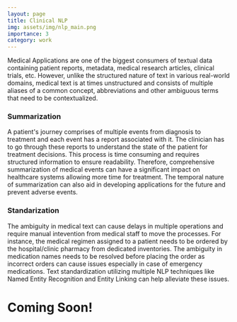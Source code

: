 ```yaml
---
layout: page
title: Clinical NLP
img: assets/img/nlp_main.png
importance: 3
category: work
---
```


Medical Applications are one of the biggest consumers of textual data containing patient reports, metadata, medical research articles,
clinical trials, etc. However, unlike the structured nature of text in various real-world domains, medical text is at times unstructured
and consists of multiple aliases of a common concept, abbreviations and other ambiguous terms that need to be contextualized.

<h3><b>Summarization</b></h3>

A patient's journey comprises of multiple events from diagnosis to treatment and each event has a report associated with it. The clinician
has to go through these reports to understand the state of the patient for treatment decisions. This process is time consuming and 
requires structured information to ensure readability. Therefore, comprehensive summarization of medical events can have a significant
impact on healthcare systems allowing more time for treatment. The temporal nature of summarization can also aid in developing applications
for the future and prevent adverse events.

<h3><b>Standarization</b></h3>
The ambiguity in medical text can cause delays in multiple operations and require manual intevention from medical staff to move the processes.
For instance, the medical regimen assigned to a patient needs to be ordered by the hospital/clinic pharmacy from dedicated inventories. The
ambiguity in medication names needs to be resolved before placing the order as incorrect orders can cause issues especially in case of
emergency medications. Text standardization utilizing multiple NLP techniques like Named Entity Recognition and Entity Linking can help 
alleviate these issues.

<h1>Coming Soon!</h1>